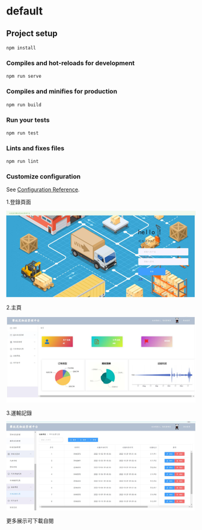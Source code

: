 # default

## Project setup
```
npm install
```

### Compiles and hot-reloads for development
```
npm run serve
```

### Compiles and minifies for production
```
npm run build
```

### Run your tests
```
npm run test
```

### Lints and fixes files
```
npm run lint
```

### Customize configuration
See [Configuration Reference](https://cli.vuejs.org/config/).

1.登錄頁面

![image](https://github.com/qq1270735037/pls-front/blob/main/img/login.jpg)

2.主頁

![image](https://github.com/qq1270735037/pls-front/blob/main/img/%E4%B8%BB%E9%A0%81.jpg)

3.運輸記錄

![image](https://github.com/qq1270735037/pls-front/blob/main/img/%E9%81%8B%E8%BC%B8%E8%A8%98%E9%8C%84.jpg)

更多展示可下載自閱
